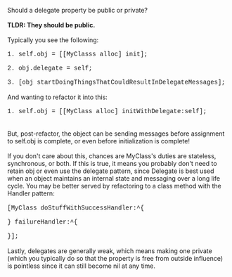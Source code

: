 
Should a delegate property be public or private?<br /><br /><b>TLDR: They should be public.</b><br /><br />Typically you see the following:<br /><span style="font-family: &quot;courier new&quot; , &quot;courier&quot; , monospace;"><span style="white-space: pre;"> </span>1. self.obj = [[MyClasss alloc] init];</span><br /><span style="font-family: &quot;courier new&quot; , &quot;courier&quot; , monospace;"><span style="white-space: pre;"> </span>2. obj.delegate = self;</span><br /><span style="font-family: &quot;courier new&quot; , &quot;courier&quot; , monospace;"><span style="white-space: pre;"> </span>3. [obj startDoingThingsThatCouldResultInDelegateMessages];</span><br /><br />And wanting to refactor it into this:<br /><span style="font-family: &quot;courier new&quot; , &quot;courier&quot; , monospace;"><span style="white-space: pre;"> </span>1. self.obj = [[MyClass alloc] initWithDelegate:self];</span><br /><span style="white-space: pre;"> </span><br />But, post-refactor, the object can be sending messages before assignment to self.obj is complete, or even before initialization is complete!<br /><br />If you don't care about this, chances are MyClass's duties are stateless, synchronous, or both. If this is true, it means you probably don't need to retain obj or even use the delegate pattern, since Delegate is best used when an object maintains an internal state and messaging over a long life cycle. You may be better served by refactoring to a class method with the Handler pattern:<br /><br /><span style="font-family: &quot;courier new&quot; , &quot;courier&quot; , monospace;">[MyClass doStuffWithSuccessHandler:^{</span><br /><span style="font-family: &quot;courier new&quot; , &quot;courier&quot; , monospace;"><br /></span><span style="font-family: &quot;courier new&quot; , &quot;courier&quot; , monospace;">} failureHandler:^{</span><br /><span style="font-family: &quot;courier new&quot; , &quot;courier&quot; , monospace;"><br /></span><span style="font-family: &quot;courier new&quot; , &quot;courier&quot; , monospace;">}];</span><br /><br />Lastly, delegates are generally weak, which means making one private (which you typically do so that the property is free from outside influence) is pointless since it can still become nil at any time.